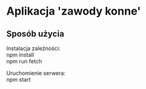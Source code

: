 # Aplikacja 'zawody konne'

## Sposób użycia

Instalacja zależności:  
npm install  
npm run fetch

Uruchomienie serwera:  
npm start
